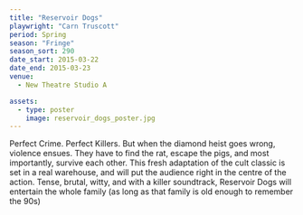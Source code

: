 ```yaml
---
title: "Reservoir Dogs"
playwright: "Carn Truscott"
period: Spring
season: "Fringe"
season_sort: 290
date_start: 2015-03-22
date_end: 2015-03-23
venue:
  - New Theatre Studio A

assets:
  - type: poster
    image: reservoir_dogs_poster.jpg
---
```


Perfect Crime. Perfect Killers. But when the diamond heist goes wrong, violence ensues. They have to find the rat, escape the pigs, and most importantly, survive each other. This fresh adaptation of the cult classic is set in a real warehouse, and will put the audience right in the centre of the action. Tense, brutal, witty, and with a killer soundtrack, Reservoir Dogs will entertain the whole family (as long as that family is old enough to remember the 90s)
